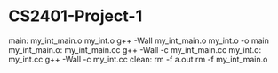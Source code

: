 # CS2401-Project-1
main: my_int_main.o my_int.o
	g++ -Wall my_int_main.o my_int.o -o main
my_int_main.o: my_int_main.cc
	g++ -Wall -c my_int_main.cc
my_int.o: my_int.cc
	g++ -Wall -c my_int.cc
clean:
	rm -f a.out 
	rm -f my_int_main.o
